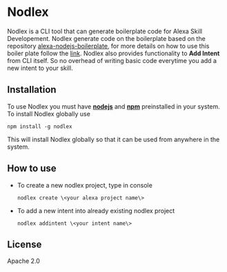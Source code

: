 # Nodlex

Nodlex is a CLI tool that can generate boilerplate code for Alexa Skill Developement. Nodlex generate code on the boilerplate based on the repository [alexa-nodejs-boilerplate](https://github.com/as-ajitsingh/alexa-nodejs-boilerplate.git), for more details on how to use this boiler plate follow the [link](https://github.com/as-ajitsingh/alexa-nodejs-boilerplate/blob/master/README.md). Nodlex also provides functionality to **Add Intent** from CLI itself. So no overhead of writing basic code everytime you add a new intent to your skill. 

## Installation
  
 To use Nodlex you must have [**nodejs**](https://nodejs.org/) and [**npm**](https://nodejs.org/) preinstalled in your system. To install Nodlex globally use 

   `npm install -g nodlex`

This will install Nodlex globally so that it can be used from anywhere in the system.

## How to use

 - To create a new nodlex project, type in console  

    `nodlex create \<your alexa project name\>`

 - To add a new intent into already existing nodlex project

    `nodlex addintent \<your intent name\>`

## License

Apache 2.0